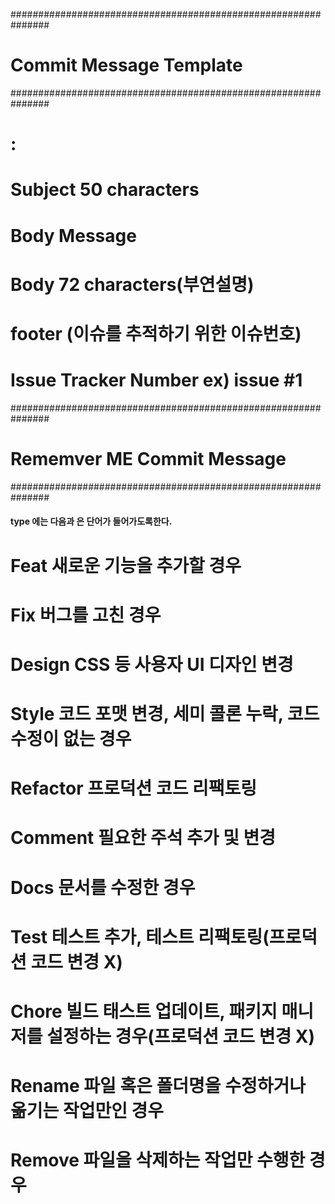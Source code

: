 ###############################################################
# Commit Message Template
###############################################################

# <type> : <subject>
# Subject 50 characters
 
# Body Message
# Body 72 characters(부연설명)

# footer (이슈를 추적하기 위한 이슈번호)
# Issue Tracker Number  ex) issue #1


###############################################################
# Rememver ME Commit Message 
###############################################################

#### type 에는 다음과 은 단어가 들어가도록한다. ####
# Feat	        새로운 기능을 추가할 경우
# Fix	        버그를 고친 경우
# Design	    CSS 등 사용자 UI 디자인 변경
# Style	        코드 포맷 변경, 세미 콜론 누락, 코드 수정이 없는 경우
# Refactor	    프로덕션 코드 리팩토링
# Comment	    필요한 주석 추가 및 변경
# Docs	        문서를 수정한 경우
# Test	        테스트 추가, 테스트 리팩토링(프로덕션 코드 변경 X)
# Chore 	    빌드 태스트 업데이트, 패키지 매니저를 설정하는 경우(프로덕션 코드 변경 X)
# Rename	    파일 혹은 폴더명을 수정하거나 옮기는 작업만인 경우
# Remove	    파일을 삭제하는 작업만 수행한 경우

